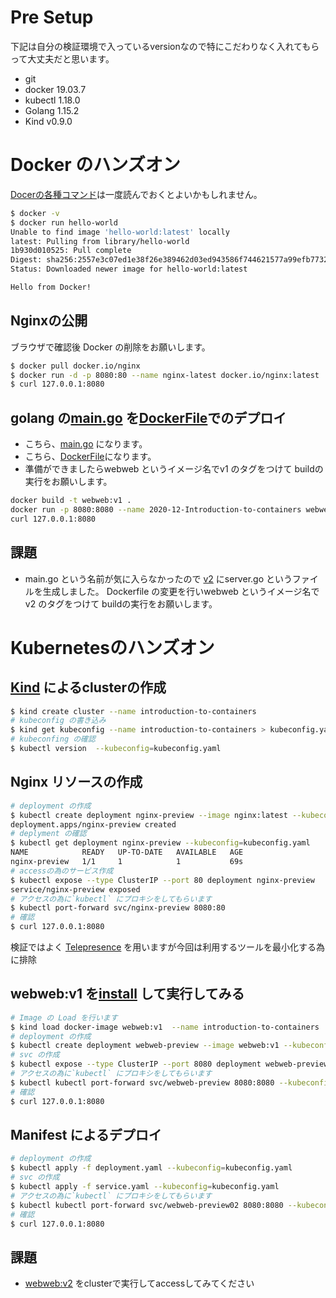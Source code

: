 # Pre Setup
下記は自分の検証環境で入っているversionなので特にこだわりなく入れてもらって大丈夫だと思います。

* git
* docker 19.03.7
* kubectl 1.18.0
* Golang 1.15.2
* Kind v0.9.0


# Docker のハンズオン
[Docerの各種コマンド](https://docs.docker.com/engine/reference/commandline/docker/)は一度読んでおくとよいかもしれません。
``` sh
$ docker -v
$ docker run hello-world
Unable to find image 'hello-world:latest' locally
latest: Pulling from library/hello-world
1b930d010525: Pull complete
Digest: sha256:2557e3c07ed1e38f26e389462d03ed943586f744621577a99efb77324b0fe535
Status: Downloaded newer image for hello-world:latest

Hello from Docker!
```

## Nginxの公開
ブラウザで確認後 Docker の削除をお願いします。
``` sh
$ docker pull docker.io/nginx
$ docker run -d -p 8080:80 --name nginx-latest docker.io/nginx:latest
$ curl 127.0.0.1:8080
```
## golang の[main.go](./main.go) を[DockerFile](./Dockerfile)でのデプロイ
* こちら、[main.go](./main.go) になります。
* こちら、[DockerFile](./Dockerfile)になります。
* 準備ができましたらwebweb というイメージ名でv1 のタグをつけて buildの実行をお願いします。
``` sh
docker build -t webweb:v1 .
docker run -p 8080:8080 --name 2020-12-Introduction-to-containers webweb:v1
curl 127.0.0.1:8080
```

## 課題
* main.go という名前が気に入らなかったので [v2](./v2) にserver.go というファイルを生成しました。 Dockerfile の変更を行いwebweb というイメージ名でv2 のタグをつけて buildの実行をお願いします。

# Kubernetesのハンズオン
## [Kind](https://kind.sigs.k8s.io/) によるclusterの作成
``` sh
$ kind create cluster --name introduction-to-containers
# kubeconfig の書き込み
$ kind get kubeconfig --name introduction-to-containers > kubeconfig.yaml
# kubeconfing の確認
$ kubectl version  --kubeconfig=kubeconfig.yaml
```
## Nginx リソースの作成
``` sh
# deployment の作成
$ kubectl create deployment nginx-preview --image nginx:latest --kubeconfig=kubeconfig.yaml
deployment.apps/nginx-preview created
# deplyment の確認
$ kubectl get deployment nginx-preview --kubeconfig=kubeconfig.yaml
NAME            READY   UP-TO-DATE   AVAILABLE   AGE
nginx-preview   1/1     1            1           69s
# accessの為のサービス作成
$ kubectl expose --type ClusterIP --port 80 deployment nginx-preview
service/nginx-preview exposed
# アクセスの為に`kubectl` にプロキシをしてもらいます
$ kubectl port-forward svc/nginx-preview 8080:80
# 確認
$ curl 127.0.0.1:8080
```
検証ではよく [Telepresence](https://www.telepresence.io/discussion/overview) を用いますが今回は利用するツールを最小化する為に排除

## webweb:v1 を[install](https://kind.sigs.k8s.io/docs/user/quick-start/#loading-an-image-into-your-cluster) して実行してみる
``` sh 
# Image の Load を行います
$ kind load docker-image webweb:v1  --name introduction-to-containers
# deployment の作成
$ kubectl create deployment webweb-preview --image webweb:v1 --kubeconfig=kubeconfig.yaml
# svc の作成
$ kubectl expose --type ClusterIP --port 8080 deployment webweb-preview --kubeconfig=kubeconfig.yaml
# アクセスの為に`kubectl` にプロキシをしてもらいます
$ kubectl kubectl port-forward svc/webweb-preview 8080:8080 --kubeconfig=kubeconfig.yaml
# 確認
$ curl 127.0.0.1:8080
```

## Manifest によるデプロイ
``` sh
# deployment の作成
$ kubectl apply -f deployment.yaml --kubeconfig=kubeconfig.yaml
# svc の作成
$ kubectl apply -f service.yaml --kubeconfig=kubeconfig.yaml
# アクセスの為に`kubectl` にプロキシをしてもらいます
$ kubectl kubectl port-forward svc/webweb-preview02 8080:8080 --kubeconfig=kubeconfig.yaml
# 確認
$ curl 127.0.0.1:8080
```

## 課題
* [webweb:v2](./v2) をclusterで実行してaccessしてみてください
